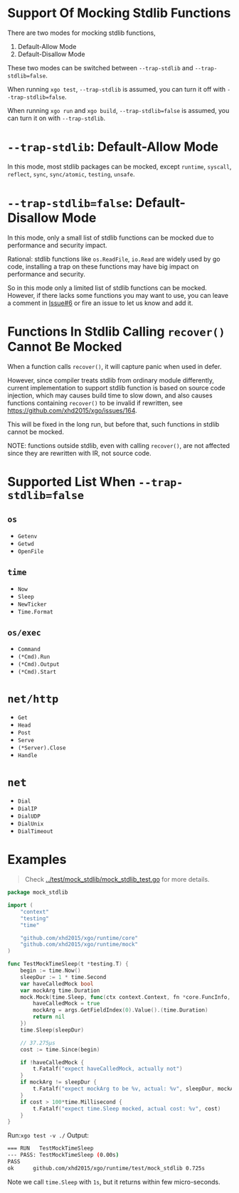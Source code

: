 # Support Of Mocking Stdlib Functions
There are two modes for mocking stdlib functions,
1. Default-Allow Mode
2. Default-Disallow Mode

These two modes can be switched between `--trap-stdlib` and `--trap-stdlib=false`.

When running `xgo test`, `--trap-stdlib` is assumed, you can turn it off with `--trap-stdlib=false`.

When running `xgo run` and `xgo build`, `--trap-stdlib=false` is assumed, you can turn it on with `--trap-stdlib`.

# `--trap-stdlib`: Default-Allow Mode
In this mode, most stdlib packages can be mocked, except `runtime`, `syscall`, `reflect`, `sync`, `sync/atomic`, `testing`, `unsafe`.

# `--trap-stdlib=false`: Default-Disallow Mode
In this mode, only a small list of stdlib functions can be mocked due to performance and security impact.

Rational: stdlib functions like `os.ReadFile`, `io.Read` are widely used by go code, installing a trap on these functions may have big impact on performance and security.

So in this mode only a limited list of stdlib functions can be mocked. However, if there lacks some functions you may want to use, you can leave a comment in [Issue#6](https://github.com/xhd2015/xgo/issues/6) or fire an issue to let us know and add it.

# Functions In Stdlib Calling `recover()` Cannot Be Mocked
When a function calls `recover()`, it will capture panic when used in defer.

However, since compiler treats stdlib from ordinary module differently, current implementation to support stdlib function is based on source code injection, which may causes build time to slow down, and also causes functions containing `recover()` to be invalid if rewritten, see https://github.com/xhd2015/xgo/issues/164.

This will be fixed in the long run, but before that, such functions in stdlib cannot be mocked.

NOTE: functions outside stdlib, even with calling `recover()`, are not affected since they are rewritten with IR, not source code.

# Supported List When `--trap-stdlib=false`
## `os`
- `Getenv`
- `Getwd`
- `OpenFile`

## `time`
- `Now`
- `Sleep`
- `NewTicker`
- `Time.Format`

## `os/exec`
- `Command`
- `(*Cmd).Run`
- `(*Cmd).Output`
- `(*Cmd).Start`

# `net/http`
- `Get`
- `Head`
- `Post`
- `Serve`
- `(*Server).Close`
- `Handle`

# `net`
- `Dial`
- `DialIP`
- `DialUDP`
- `DialUnix`
- `DialTimeout`


# Examples
> Check [../test/mock_stdlib/mock_stdlib_test.go](../test/mock_stdlib/mock_stdlib_test.go) for more details.
```go
package mock_stdlib

import (
	"context"
	"testing"
	"time"

	"github.com/xhd2015/xgo/runtime/core"
	"github.com/xhd2015/xgo/runtime/mock"
)

func TestMockTimeSleep(t *testing.T) {
	begin := time.Now()
	sleepDur := 1 * time.Second
	var haveCalledMock bool
	var mockArg time.Duration
	mock.Mock(time.Sleep, func(ctx context.Context, fn *core.FuncInfo, args, results core.Object) error {
		haveCalledMock = true
		mockArg = args.GetFieldIndex(0).Value().(time.Duration)
		return nil
	})
	time.Sleep(sleepDur)

	// 37.275µs
	cost := time.Since(begin)

	if !haveCalledMock {
		t.Fatalf("expect haveCalledMock, actually not")
	}
	if mockArg != sleepDur {
		t.Fatalf("expect mockArg to be %v, actual: %v", sleepDur, mockArg)
	}
	if cost > 100*time.Millisecond {
		t.Fatalf("expect time.Sleep mocked, actual cost: %v", cost)
	}
}
```

Run:`xgo test -v ./`
Output:
```sh
=== RUN   TestMockTimeSleep
--- PASS: TestMockTimeSleep (0.00s)
PASS
ok      github.com/xhd2015/xgo/runtime/test/mock_stdlib 0.725s
```

Note we call `time.Sleep` with `1s`, but it returns within few micro-seconds.